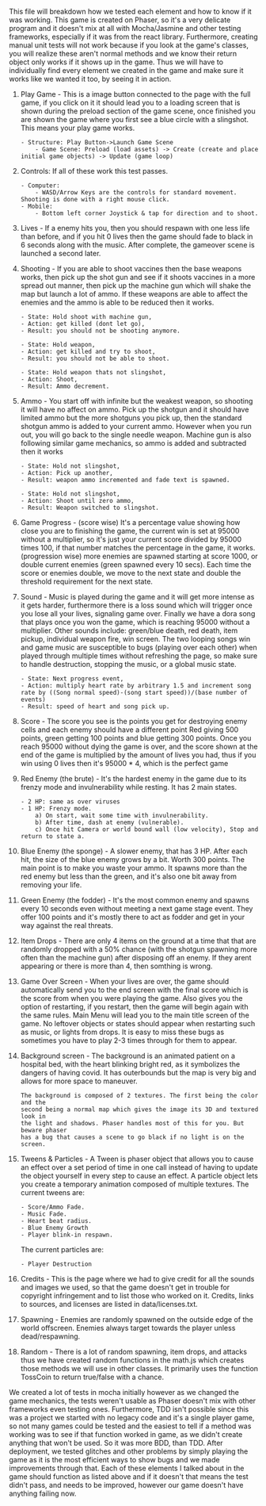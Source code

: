 This file will breakdown how we tested each element and how to know if it was working. 
This game is created on Phaser, so it's a very delicate program and it doesn't mix 
at all with Mocha/Jasmine and other testing frameworks, especially if it was from the 
react library. Furthermore, creating manual unit tests will not work because if you 
look at the game's classes, you will realize these aren't normal methods and we know 
their return object only works if it shows up in the game. Thus we will have to 
individually find every element we created in the game and make sure it works like we 
wanted it too, by seeing it in action.

1) Play Game - This is a image button connected to the page with the full game, 
if you click on it it should lead you to a loading screen that is shown 
during the preload section of the game scene, once finished you are shown the game 
where you first see a blue circle with a slingshot. This means your play game works.
    ```
    - Structure: Play Button->Launch Game Scene
        - Game Scene: Preload (load assets) -> Create (create and place initial game objects) -> Update (game loop)
    ```

2) Controls: If all of these work this test passes.
    ```
    - Computer: 
        - WASD/Arrow Keys are the controls for standard movement. Shooting is done with a right mouse click.  
    - Mobile: 
        - Bottom left corner Joystick & tap for direction and to shoot.
    ``` 

3) Lives - If a enemy hits you, then you should respawn with one less life than 
before, and if you hit 0 lives then the game should fade to black in 6 seconds 
along with the music. After complete, the gameover scene is launched a second later.

4) Shooting - If you are able to shoot vaccines then the base weapons works, then 
pick up the shot gun and see if it shoots vaccines in a more spread out manner, 
then pick up the machine gun which will shake the map but launch a lot of ammo. 
If these weapons are able to affect the enemies and the ammo is able to be 
reduced then it works.
    ```
    - State: Hold shoot with machine gun, 
    - Action: get killed (dont let go), 
    - Result: you should not be shooting anymore.
    
    - State: Hold weapon, 
    - Action: get killed and try to shoot, 
    - Result: you should not be able to shoot.

    - State: Hold weapon thats not slingshot, 
    - Action: Shoot, 
    - Result: Ammo decrement.
    ```
5) Ammo - You start off with infinite but the weakest weapon, so shooting it 
will have no affect on ammo. Pick up the shotgun and it should have limited ammo 
but the more shotguns you pick up, then the standard shotgun ammo is added to your 
current ammo. However when you run out, you will go back to the single needle weapon. 
Machine gun is also following similar game mechanics, so ammo is added and subtracted 
then it works
    ```
    - State: Hold not slingshot, 
    - Action: Pick up another, 
    - Result: weapon ammo incremented and fade text is spawned.

    - State: Hold not slingshot, 
    - Action: Shoot until zero ammo, 
    - Result: Weapon switched to slingshot.
    ```


6) Game Progress - (score wise) It's a percentage value showing how close you are to finishing 
the game, the current win is set at 95000 without a multiplier, so it's just your 
current score divided by 95000 times 100, if that number matches the percentage 
in the game, it works. (progression wise) more enemies are spawned starting at score 1000,
or double current enemies (green spawned every 10 secs). Each time the score or enemies double,
we move to the next state and double the threshold requirement for the next state.


7) Sound - Music is played during the game and it will get more 
intense as it gets harder, furthermore there is a loss sound which will trigger 
once you lose all your lives, signaling game over. Finally we have a dora song 
that plays once you won the game, which is reaching 95000 without a multiplier.
Other sounds include: green/blue death, red death, item pickup, individual weapon fire, win screen.
The two looping songs win and game music are susceptible to bugs (playing over each other)
when played through multiple times without refreshing the page, so make sure to handle 
destruction, stopping the music, or a global music state.
    ```
    - State: Next progress event, 
    - Action: multiply heart rate by arbitrary 1.5 and increment song rate by ((Song normal speed)-(song start speed))/(base number of events)
    - Result: speed of heart and song pick up.
    ```

8) Score - The score you see is the points you get for destroying enemy cells and 
each enemy should have a different point Red giving 500 points, green getting 100 
points and blue getting 300 points. Once you reach 95000 without dying the game is 
over, and the score shown at the end of the game is multiplied by the amount of 
lives you had, thus if you win using 0 lives then it's 95000 * 4, which is the 
perfect game

9) Red Enemy (the brute) - It's the hardest enemy in the game due to its frenzy mode and 
invulnerability while resting. It has 2 main states.
    ```
    - 2 HP: same as over viruses
    - 1 HP: Frenzy mode.
        a) On start, wait some time with invulnerability.
        b) After time, dash at enemy (vulnerable).
        c) Once hit Camera or world bound wall (low velocity), Stop and return to state a.
    ```

10) Blue Enemy (the sponge) - A slower enemy, that has 3 HP. After each hit, the size of the blue
enemy grows by a bit. Worth 300 points. The main point is to make you waste your ammo. 
It spawns more than the red enemy but less than the green, and it's also one bit 
away from removing your life.

11) Green Enemy (the fodder) - It's the most common enemy and spawns every 10 
seconds even without meeting a next game stage event. They offer 100 points and 
it's mostly there to act as fodder and get in your way against the real threats.

12) Item Drops - There are only 4 items on the ground at a time that that are randomly 
dropped with a 50% chance (with the shotgun spawning more often than the machine gun) 
after disposing off an enemy. If they arent appearing or there is more than 4, 
then somthing is wrong.

13) Game Over Screen - When your lives are over, the game should automatically 
send you to the end screen with the final score which is the score from when you 
were playing the game. Also gives you the option of restarting, if you restart, 
then the game will begin again with the same rules. Main Menu will lead you to 
the main title screen of the game. No leftover objects or states should appear 
when restarting such as music, or lights from drops. It is easy to miss these bugs
as sometimes you have to play 2-3 times through for them to appear.

14) Background screen - The background is an animated patient on a hospital bed, 
with the heart blinking bright red, as it symbolizes the dangers of having covid. 
It has outerbounds but the map is very big and allows for more space to maneuver.
    ```
    The background is composed of 2 textures. The first being the color and the 
    second being a normal map which gives the image its 3D and textured look in 
    the light and shadows. Phaser handles most of this for you. But beware phaser 
    has a bug that causes a scene to go black if no light is on the screen. 
    ```


15) Tweens & Particles - A Tween is phaser object that allows you to cause an effect over a set period 
of time in one call instead of having to update the object yourself in every step 
to cause an effect. A particle object lets you create a temporary animation composed of multiple textures.
The current tweens are:
    ```
    - Score/Ammo Fade.
    - Music Fade.
    - Heart beat radius.
    - Blue Enemy Growth
    - Player blink-in respawn.
    ```

    The current particles are: 
    ```
    - Player Destruction
    ```
    
16) Credits - This is the page where we had to give credit for all the sounds 
and images we used, so that the game doesn't get in trouble for copyright 
infringement and to list those who worked on it. Credits, links to sources, and 
licenses are listed in data/licenses.txt.


17) Spawning - Enemies are randomly spawned on the outside edge of the world offscreen. 
Enemies always target towards the player unless dead/respawning.


18) Random - There is a lot of random spawning, item drops, and attacks thus we 
have created random functions in the math.js which creates those methods we will 
use in other classes. It primarily uses the function TossCoin to return true/false
with a chance. 

We created a lot of tests in mocha initially however as we changed the game 
mechanics, the tests weren't usable as Phaser doesn't mix with other frameworks 
even testing ones. Furthermore, TDD isn't possible since this was a project we 
started with no legacy code and it's a single player game, so not many games 
could be tested and the easiest to tell if a method was working was to see if 
that function worked in game, as we didn't create anything that won't be used. 
So it was more BDD, than TDD. After deployment, we tested glitches and other 
problems by simply playing the game as it is the most efficient ways to show 
bugs and we made improvements through that. Each of these elements I talked 
about in the game should function as listed above and if it doesn't that means 
the test didn't pass, and needs to be improved, however our game doesn't have 
anything failing now.